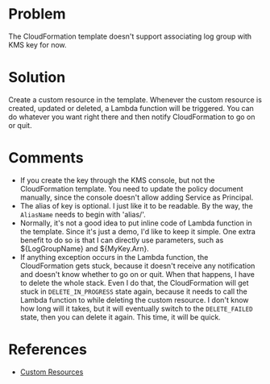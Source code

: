 # Problem
The CloudFormation template doesn't support associating log group with KMS key for now.

# Solution
Create a custom resource in the template. Whenever the custom resource is created, updated or deleted, a Lambda function will be triggered. You can do whatever you want right there and then notify CloudFormation to go on or quit.

# Comments
* If you create the key through the KMS console, but not the CloudFormation template. You need to update the policy document manually, since the console doesn't allow adding Service as Principal.
* The alias of key is optional. I just like it to be readable. By the way, the `AliasName` needs to begin with 'alias/'.
* Normally, it's not a good idea to put inline code of Lambda function in the template. Since it's just a demo, I'd like to keep it simple. One extra benefit to do so is that I can directly use parameters, such as ${LogGroupName} and ${MyKey.Arn}.
* If anything exception occurs in the Lambda function, the CloudFormation gets stuck, because it doesn't receive any notification and doesn't know whether to go on or quit. When that happens, I have to delete the whole stack. Even I do that, the CloudFormation will get stuck in `DELETE_IN_PROGRESS` state again, because it needs to call the Lambda function to while deleting the custom resource. I don't know how long will it takes, but it will eventually switch to the `DELETE_FAILED` state, then you can delete it again. This time, it will be quick.

# References
* [Custom Resources](https://docs.aws.amazon.com/AWSCloudFormation/latest/UserGuide/template-custom-resources.html)